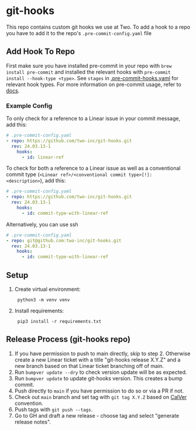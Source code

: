 # git-hooks

This repo contains custom git hooks we use at Two. To add a hook to a repo you have to add it to the repo's `.pre-commit-config.yaml` file

## Add Hook To Repo

First make sure you have installed pre-commit in your repo with `brew install pre-commit` and installed the relevant hooks with `pre-commit install --hook-type <type>`. See `stages` in [.pre-commit-hooks.yaml](.pre-commit-hooks.yaml) for relevant hook types. For more information on pre-commit usage, refer to [docs](https://pre-commit.com/#developing-hooks-interactively).

### Example Config

To only check for a reference to a Linear issue in your commit message, add this:

```yaml
# .pre-commit-config.yaml
- repo: https://github.com/two-inc/git-hooks.git
  rev: 24.03.13-1
    hooks:
      - id: linear-ref
```

To check for both a reference to a Linear issue as well as a conventional commit type (`<Linear ref>/<conventional commit type>[!]: <description>`), add this:

```yaml
# .pre-commit-config.yaml
- repo: https://github.com/two-inc/git-hooks.git
  rev: 24.03.13-1
    hooks:
      - id: commit-type-with-linear-ref
```

Alternatively, you can use ssh

```yaml
# .pre-commit-config.yaml
- repo: git@github.com:two-inc/git-hooks.git
  rev: 24.03.13-1
    hooks:
      - id: commit-type-with-linear-ref
```


## Setup
1. Create virtual environment:

        python3 -m venv venv

2. Install requirements:

        pip3 install -r requirements.txt

## Release Process (git-hooks repo)

1. If you have permission to push to main directly, skip to step 2. Otherwise create a new Linear ticket with a title "git-hooks release X.Y.Z" and a new branch based on that Linear ticket branching off of main.
2. Run `bumpver update --dry` to check version update will be as expected.
5. Run `bumpver update` to update git-hooks version. This creates a bump commit.
6. Push directly to `main` if you have permission to do so or via a PR if not.
8. Check out `main` branch and set tag with `git tag X.Y.Z` based on [CalVer](https://calver.org/) convention.
9. Push tags with `git push --tags`.
10. Go to GH and draft a new release - choose tag and select "generate release notes".